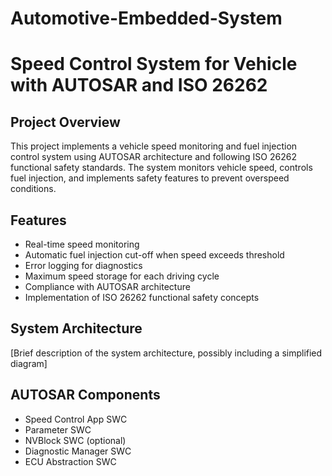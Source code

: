 # Automotive-Embedded-System

# Speed Control System for Vehicle with AUTOSAR and ISO 26262

## Project Overview
This project implements a vehicle speed monitoring and fuel injection control system using AUTOSAR architecture and following ISO 26262 functional safety standards. The system monitors vehicle speed, controls fuel injection, and implements safety features to prevent overspeed conditions.

## Features
- Real-time speed monitoring
- Automatic fuel injection cut-off when speed exceeds threshold
- Error logging for diagnostics
- Maximum speed storage for each driving cycle
- Compliance with AUTOSAR architecture
- Implementation of ISO 26262 functional safety concepts

## System Architecture
[Brief description of the system architecture, possibly including a simplified diagram]

## AUTOSAR Components
- Speed Control App SWC
- Parameter SWC
- NVBlock SWC (optional)
- Diagnostic Manager SWC
- ECU Abstraction SWC
